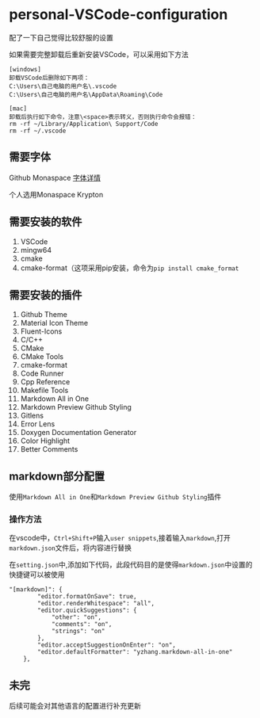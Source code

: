 # personal-VSCode-configuration
配了一下自己觉得比较舒服的设置

如果需要完整卸载后重新安装VSCode，可以采用如下方法
```
[windows]
卸载VSCode后删除如下两项：
C:\Users\自己电脑的用户名\.vscode
C:\Users\自己电脑的用户名\AppData\Roaming\Code

[mac]
卸载后执行如下命令，注意\<space>表示转义，否则执行命令会报错：
rm -rf ~/Library/Application\ Support/Code
rm -rf ~/.vscode
```

## 需要字体
 Github Monaspace
[字体详情](https://monaspace.githubnext.com)

个人选用Monaspace Krypton

## 需要安装的软件
1. VSCode
2. mingw64
3. cmake
4. cmake-format（这项采用pip安装，命令为`pip install cmake_format`
## 需要安装的插件
1. Github Theme
2. Material Icon Theme
3. Fluent-Icons
4. C/C++
5. CMake
6. CMake Tools
7. cmake-format
8. Code Runner
9. Cpp Reference
10. Makefile Tools
11. Markdown All in One
12. Markdown Preview Github Styling
13. Gitlens
14. Error Lens
15. Doxygen Documentation Generator
16. Color Highlight
17. Better Comments

## markdown部分配置
使用`Markdown All in One`和`Markdown Preview Github Styling`插件
### 操作方法
在vscode中，`Ctrl+Shift+P`输入`user snippets`,接着输入`markdown`,打开`markdown.json`文件后，将内容进行替换

在`setting.json`中,添加如下代码，此段代码目的是使得`markdown.json`中设置的快捷键可以被使用
```
"[markdown]": {
        "editor.formatOnSave": true,
        "editor.renderWhitespace": "all",
        "editor.quickSuggestions": {
            "other": "on",
            "comments": "on",
            "strings": "on"
        },
        "editor.acceptSuggestionOnEnter": "on",
        "editor.defaultFormatter": "yzhang.markdown-all-in-one"
    },
```

## 未完
后续可能会对其他语言的配置进行补充更新
